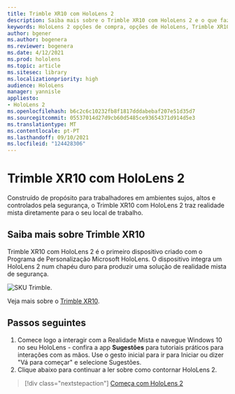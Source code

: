 ```yaml
---
title: Trimble XR10 com HoloLens 2
description: Saiba mais sobre o Trimble XR10 com HoloLens 2 e o que fazer depois de obter um dos seus.
keywords: HoloLens 2 opções de compra, opções de HoloLens, Trimble XR10
author: bgener
ms.author: bogenera
ms.reviewer: bogenera
ms.date: 4/12/2021
ms.prod: hololens
ms.topic: article
ms.sitesec: library
ms.localizationpriority: high
audience: HoloLens
manager: yannisle
appliesto:
- HoloLens 2
ms.openlocfilehash: b6c2c6c10232fb8f1817dddabebaf207e51d35d7
ms.sourcegitcommit: 05537014d27d9cb60d5485ce93654371d914d5e3
ms.translationtype: MT
ms.contentlocale: pt-PT
ms.lasthandoff: 09/10/2021
ms.locfileid: "124428306"
---
```

# <a name="trimble-xr10-with-hololens-2"></a>Trimble XR10 com HoloLens 2

Construído de propósito para trabalhadores em ambientes sujos, altos e controlados pela segurança, o Trimble XR10 com HoloLens 2 traz realidade mista diretamente para o seu local de trabalho.

## <a name="learn-about-trimble-xr10"></a>Saiba mais sobre Trimble XR10

Trimble XR10 com HoloLens 2 é o primeiro dispositivo criado com o Programa de Personalização Microsoft HoloLens. O dispositivo integra um HoloLens 2 num chapéu duro para produzir uma solução de realidade mista de segurança.

![SKU Trimble.](./images/trimble-ed.png)

Veja mais sobre o [Trimble XR10](https://fieldtech.trimble.com/en/product/trimble-xr10-with-hololens-2).

## <a name="next-steps"></a>Passos seguintes

1. Comece logo a interagir com a Realidade Mista e navegue Windows 10 no seu HoloLens - confira a app **Sugestões** para tutoriais práticos para interações com as mãos. Use o gesto inicial para ir para Iniciar ou dizer "Vá para começar" e selecione Sugestões.
1. Clique abaixo para continuar a ler sobre como contornar HoloLens 2.

> [!div class="nextstepaction"]
> [Começa com HoloLens 2](hololens2-basic-usage.md)